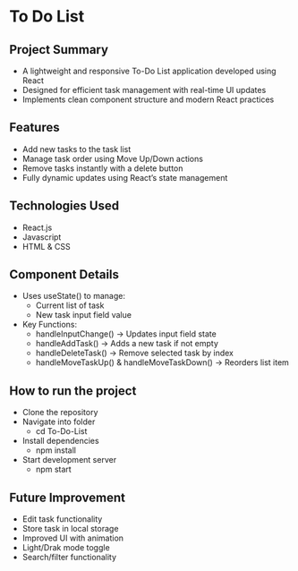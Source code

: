 # To Do List

## Project Summary
- A lightweight and responsive To-Do List application developed using React
- Designed for efficient task management with real-time UI updates
- Implements clean component structure and modern React practices

## Features
- Add new tasks to the task list
- Manage task order using Move Up/Down actions
- Remove tasks instantly with a delete button
- Fully dynamic updates using React’s state management

## Technologies Used
- React.js
- Javascript
- HTML & CSS

## Component Details
- Uses useState() to manage:
  - Current list of task
  - New task input field value
- Key Functions:
  - handleInputChange() -> Updates input field state
  - handleAddTask() -> Adds a new task if not empty
  - handleDeleteTask() -> Remove selected task by index
  - handleMoveTaskUp() & handleMoveTaskDown() -> Reorders list item

## How to run the project
- Clone the repository
- Navigate into folder
  - cd To-Do-List
- Install dependencies
  - npm install
- Start development server
  - npm start

## Future Improvement
- Edit task functionality
- Store task in local storage
- Improved UI with animation
- Light/Drak mode toggle
- Search/filter functionality
